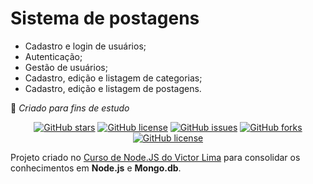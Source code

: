 # Sistema de postagens
- Cadastro e login de usuários;
- Autenticação;
- Gestão de usuários;
- Cadastro, edição e listagem de categorias;
- Cadastro, edição e listagem de postagens.


🚀 _Criado para fins de estudo_
<p align="center">
<a href="https://github.com/VanessaZanotti/Page-Nodejs/stargazers"><img alt="GitHub stars" src="https://img.shields.io/github/stars/VanessaZanotti/Page-Nodejs?style=plastic"></a>
<a href="https://github.com/VanessaZanotti/Page-Nodejs"><img alt="GitHub license" src="https://img.shields.io/badge/Exercise-For%20trainning-orange"></a>
<a href="https://github.com/VanessaZanotti/Page-Nodejs/issues"><img alt="GitHub issues" src="https://img.shields.io/github/issues/VanessaZanotti/Page-Nodejs?style=plastic"></a>
<a href="https://github.com/VanessaZanotti/Page-Nodejs/network"><img alt="GitHub forks" src="https://img.shields.io/github/forks/VanessaZanotti/Page-Nodejs?style=plastic"></a>
<a href="https://github.com/VanessaZanotti/Page-Nodejs"><img alt="GitHub license" src="https://img.shields.io/github/license/VanessaZanotti/Page-Nodejs?style=plastic"></a>
</p>


Projeto criado no [Curso de Node.JS do Victor Lima](https://www.youtube.com/watch?v=LLqq6FemMNQ&list=PLJ_KhUnlXUPtbtLwaxxUxHqvcNQndmI4B) para consolidar os conhecimentos em **Node.js** e **Mongo.db**.
